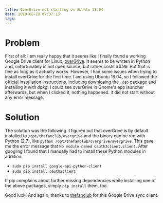 ```yaml
---
title: OverGrive not starting on Ubuntu 18.04
date: 2018-06-18 07:37:13
tags:
---
```

# Problem
First of all: I am really happy that it seems like I finally found a working Google Drive client for Linux, [overGrive](https://www.thefanclub.co.za/overgrive). It seems to be written in Python and, unfortunately is not open source, but rather costs $4.99. But that is fine as long as it actually works.
However, I had some issues when trying to install overGrive for the first time. I am using Ubuntu 18.04, so I followed the [official installation instructions](https://www.thefanclub.co.za/overgrive/installation-instructions-ubuntu), including downloaing the `.deb` package and installing it with _dpkg_. I could see overGrive in Gnome's app launcher afterwards, but when I clicked it, nothing happened. It did not start without any error message.

# Solution
The solution was the following. I figured out that overGrive is by default installed to `/opt/thefanclub/overgrive` and the binary can be run with Python (2.7), like `python /opt/thefanclub/overgrive/overgrive`. This gave me the error message that `No module named oauth2client.client`. After googling I found that I manually had to install these Python modules in addition.

* `sudo pip install google-api-python-client`
* `sudo pip install oauth2client`

If pip complains about further missing dependencies while installing one of the above packages, simply `pip install` them, too.

Good luck! And again, thanks to [thefanclub](https://www.thefanclub.co.za/) for this Google Drive sync client.
